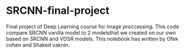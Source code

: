 # SRCNN-final-project
Final project of Deep Learning course for image proccessing.
This code compare SRCNN vanilla model to 2 modelsthat we created on our own based on SRCNN and VDSR models.
This notebook has written by Ofek cohen and Shaked vaknin.